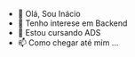 - 👋 Olá, Sou Inácio
- 👀 Tenho interese em Backend
- 🌱 Estou cursando ADS
- 📫 Como chegar até mim ...

<!---
inacioads23/inacioads23 is a ✨ special ✨ repository because its `README.md` (this file) appears on your GitHub profile.
You can click the Preview link to take a look at your changes.
--->
